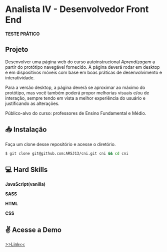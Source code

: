 # Analista IV - Desenvolvedor Front End

**TESTE PRÁTICO**


## Projeto

Desenvolver uma página web do curso autoinstrucional *Aprendizagem* a partir do protótipo navegável fornecido. A página deverá rodar em desktop e em dispositivos móveis com base em boas práticas de desenvolvimento e interatividade.

Para a versão desktop, a página deverá se aproximar ao máximo do protótipo, mas você também poderá propor melhorias visuais e/ou de interação, sempre tendo em vista a melhor experiência do usuário e justificando as alterações.

Público-alvo do curso: professores de Ensino Fundamental e Médio.

## 📥 Instalação

Faça um clone desse repositório e acesse o diretório.

```bash
$ git clone git@github.com:ARSJ13/cni.git cni && cd cni
```

## 💻 Hard Skills

**JavaScript(vanilla)**

**SASS**

**HTML**

**CSS**

## ✌️ Acesse a Demo

[>>Link<<](https://arsj13.github.io/CNI/)
